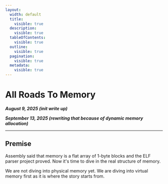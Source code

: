 ```yaml
---
layout:
  width: default
  title:
    visible: true
  description:
    visible: true
  tableOfContents:
    visible: true
  outline:
    visible: true
  pagination:
    visible: true
  metadata:
    visible: true
---
```


# All Roads To Memory

_**August 9, 2025 (init write up)**_

_**September 13, 2025 (rewriting that because of dynamic memory allocation)**_

***

## Premise

Assembly said that memory is a flat array of 1-byte blocks and the ELF parser project proved. Now it's time to dive in the real structure of memory.

We are not diving into physical memory yet. We are diving into virtual memory first as it is where the story starts from.









